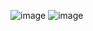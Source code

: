 ![image](https://user-images.githubusercontent.com/42132857/84864117-ccbf6d80-b093-11ea-8590-f5e7f3345ee7.png)
![image](https://user-images.githubusercontent.com/42132857/84864083-baddca80-b093-11ea-8419-d1aea4e2efc3.png)
